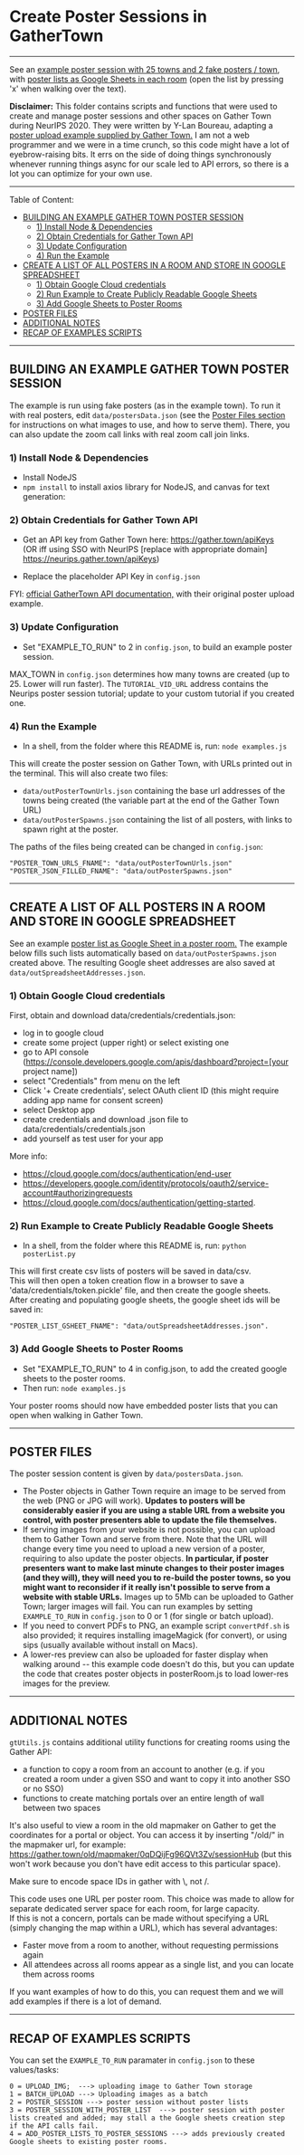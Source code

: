 # Create Poster Sessions in GatherTown

-------------------------------------------------------------------------------------
See an [example poster session with 25 towns and 2 fake posters / town](https://gather.town/app/0qDQijFg96QVt3Zv/sessionHub), 
with [poster lists as Google Sheets in each room](https://gather.town/app/fqYKZyOAnXGK2J7U/posterRoomE3?spawnx=11&spawny=40&map=custom-entrance) (open the list by pressing 'x' when walking over the text).

**Disclaimer:** This folder contains scripts and functions that were used to create and manage poster sessions and other spaces on Gather Town during NeurIPS 2020. 
They were written by Y-Lan Boureau, adapting a [poster upload example supplied by Gather Town.](https://www.notion.so/EXTERNAL-Gather-http-API-3bbf6c59325f40aca7ef5ce14c677444#e0a6c5277fd443458c4a9c0f4359738c) 
I am not a web programmer and we were in a time crunch, so this code might have a lot of eyebrow-raising bits. 
It errs on the side of doing things synchronously whenever running things async for our scale led to API errors, so there is a lot you can optimize for your own use.

-------------------------------------------------------------------------------------
Table of Content: 
 
- [BUILDING AN EXAMPLE GATHER TOWN POSTER SESSION](#building-an-example-gather-town-poster-session)
  * [1) Install Node & Dependencies](#1-install-node--dependencies)
  * [2) Obtain Credentials for Gather Town API](#2-obtain-credentials-for-gather-town-api)
  * [3) Update Configuration](#3-update-configuration)
  * [4) Run the Example](#4-run-the-example)
- [CREATE A LIST OF ALL POSTERS IN A ROOM AND STORE IN GOOGLE SPREADSHEET](#create-a-list-of-all-posters-in-a-room-and-store-in-google-spreadsheet)
  * [1) Obtain Google Cloud credentials](#1-obtain-google-cloud-credentials)
  * [2) Run Example to Create Publicly Readable Google Sheets](#2-run-example-to-create-publicly-readable-google-sheets)
  * [3) Add Google Sheets to Poster Rooms](#3-add-google-sheets-to-poster-rooms)
- [POSTER FILES](#poster-files)
- [ADDITIONAL NOTES](#additional-notes)
- [RECAP OF EXAMPLES SCRIPTS](#recap-of-examples-scripts)

------

## BUILDING AN EXAMPLE GATHER TOWN POSTER SESSION

The example is run using fake posters (as in the example town).
To run it with real posters, edit `data/postersData.json` 
(see the [Poster Files section](#poster-files) for instructions on what images to use, and how to serve them).
There, you can also update the zoom call links with real zoom call join links.

### 1) Install Node & Dependencies

- Install NodeJS
- ```npm install``` to install axios library for NodeJS, and canvas for text generation:
  

### 2) Obtain Credentials for Gather Town API

- Get an API key from Gather Town here:
https://gather.town/apiKeys <br/> 
  (OR iff using SSO with NeurIPS [replace with appropriate domain]  https://neurips.gather.town/apiKeys) 
  
- Replace the placeholder API Key in `config.json`

FYI: [official GatherTown API documentation,](https://www.notion.so/EXTERNAL-Gather-http-API-3bbf6c59325f40aca7ef5ce14c677444)
with their original poster upload example.

### 3) Update Configuration

- Set "EXAMPLE_TO_RUN" to 2 in `config.json`, to build an example poster session.

MAX_TOWN in `config.json` determines how many towns are created (up to 25. Lower will run faster). 
The `TUTORIAL_VID_URL` address contains the Neurips poster session tutorial; update to your custom tutorial if you created one.

### 4) Run the Example
   
- In a shell, from the folder where this README is, run:
`node examples.js`
  
This will create the poster session on Gather Town, with URLs printed out in the terminal. 
This will also create two files:

- `data/outPosterTownUrls.json` containing the base url addresses of the towns being created (the variable part at the end of the Gather Town URL)
- `data/outPosterSpawns.json` containing the list of all posters, with links to spawn right at the poster.

The paths of the files being created can be changed in `config.json`:
```
"POSTER_TOWN_URLS_FNAME": "data/outPosterTownUrls.json"
"POSTER_JSON_FILLED_FNAME": "data/outPosterSpawns.json"
```
-------------------------------------------------------------------------------------
## CREATE A LIST OF ALL POSTERS IN A ROOM AND STORE IN GOOGLE SPREADSHEET 
See an example [poster list as Google Sheet in a poster room.](https://gather.town/app/fqYKZyOAnXGK2J7U/posterRoomE3?spawnx=11&spawny=40&map=custom-entrance)
The example below fills such lists automatically based on `data/outPosterSpawns.json` created above.
The resulting Google sheet addresses are also saved at `data/outSpreadsheetAddresses.json`.

### 1) Obtain Google Cloud credentials
 
First, obtain and download data/credentials/credentials.json:

 - log in to google cloud
 - create some project (upper right) or select existing one
 - go to API console (https://console.developers.google.com/apis/dashboard?project=[your project name])
 - select "Credentials" from menu on the left
 - Click '+ Create credentials', select OAuth client ID (this might require adding app name for consent screen)
 - select Desktop app
 - create credentials and download .json file to data/credentials/credentials.json
 - add yourself as test user for your app
 
More info:
- https://cloud.google.com/docs/authentication/end-user
- https://developers.google.com/identity/protocols/oauth2/service-account#authorizingrequests
- https://cloud.google.com/docs/authentication/getting-started.


### 2) Run Example to Create Publicly Readable Google Sheets

- In a shell, from the folder where this README is, run:
`python posterList.py`

This will first create csv lists of posters will be saved in data/csv.  
This will then open a token creation flow in a browser to save a 'data/credentials/token.pickle' file, and then create the google sheets.  
After creating and populating google sheets, the google sheet ids will be saved in:
```
"POSTER_LIST_GSHEET_FNAME": "data/outSpreadsheetAddresses.json".
```

### 3) Add Google Sheets to Poster Rooms
- Set "EXAMPLE_TO_RUN" to 4 in config.json, to add the created google sheets to the poster rooms.
- Then run: `node examples.js`

Your poster rooms should now have embedded poster lists that you can open when walking in Gather Town.

-------------------------------------------------------------------------------------
## POSTER FILES
The poster session content is given by `data/postersData.json`.
- The Poster objects in Gather Town require an image to be served from the web (PNG or JPG will work). **Updates to posters will be considerably easier if you are using a stable URL from a website you control, with poster presenters able to update the file themselves.**
- If serving images from your website is not possible, you can upload them to Gather Town and serve from there. Note that the URL will change every time you need to upload a new version of a poster, requiring to also update the poster objects. **In particular, if poster presenters want to make last minute changes to their poster images (and they will), they will need you to re-build the poster towns, so you might want to reconsider if it really isn't possible to serve from a website with stable URLs.** Images up to 5Mb can be uploaded to Gather Town; larger images will fail. You can run examples by setting `EXAMPLE_TO_RUN` in `config.json` to 0 or 1 (for single or batch upload).
- If you need to convert PDFs to PNG, an example script `convertPdf.sh` is also provided; it requires installing imageMagick (for convert), or using sips (usually available without install on Macs). 
- A lower-res preview can also be uploaded for faster display when walking around -- this example code doesn't do this, but you can update the code that creates poster objects in posterRoom.js to load lower-res images for the preview.


-------------------------------------------------------------------------------------
## ADDITIONAL NOTES
`gtUtils.js` contains additional utility functions for creating rooms using the Gather API:
- a function to copy a room from an account to another (e.g. if you created a room under a given SSO and want to copy it into another SSO or no SSO)
- functions to create matching portals over an entire length of wall between two spaces

It's also useful to view a room in the old mapmaker on Gather to get the coordinates for a portal or object. You can access it by inserting "/old/" in the mapmaker url, for example:  https://gather.town/old/mapmaker/0qDQijFg96QVt3Zv/sessionHub (but this won't work because you don't have edit access to this particular space).

Make sure to encode space IDs in gather with \\, not /.

This code uses one URL per poster room. This choice was made to allow for separate dedicated server space for each room, for large capacity.  
If this is not a concern, portals can be made without specifying a URL (simply changing the map within a URL), which has several advantages:
- Faster move from a room to another, without requesting permissions again
- All attendees across all rooms appear as a single list, and you can locate them across rooms

If you want examples of how to do this, you can request them and we will add examples if there is a lot of demand.

-------------------------------------------------------------------------------------
## RECAP OF EXAMPLES SCRIPTS
You can set the `EXAMPLE_TO_RUN` paramater in `config.json` to these values/tasks:
```
0 = UPLOAD_IMG;  ---> uploading image to Gather Town storage
1 = BATCH_UPLOAD ---> Uploading images as a batch
2 = POSTER_SESSION ---> poster session without poster lists
3 = POSTER_SESSION_WITH_POSTER_LIST  ---> poster session with poster lists created and added; may stall a the Google sheets creation step if the API calls fail.
4 = ADD_POSTER_LISTS_TO_POSTER_SESSIONS ---> adds previously created Google sheets to existing poster rooms.
```


